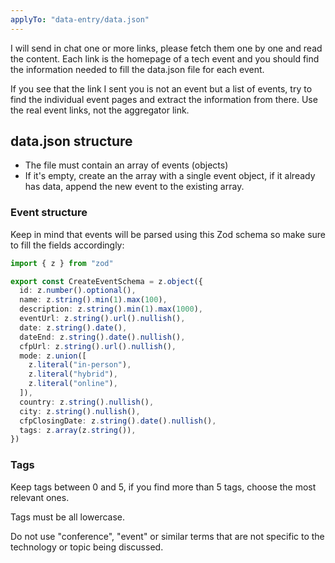 ```yaml
---
applyTo: "data-entry/data.json"
---
```


I will send in chat one or more links, please fetch them one by one and read the content.
Each link is the homepage of a tech event and you should find the information needed to fill the data.json file for each event.

If you see that the link I sent you is not an event but a list of events, try to find the individual event pages and extract the information from there. Use the real event links, not the aggregator link.

## data.json structure

- The file must contain an array of events (objects)
- If it's empty, create an the array with a single event object, if it already has data, append the new event to the existing array.

### Event structure

Keep in mind that events will be parsed using this Zod schema so make sure to fill the fields accordingly:

```typescript
import { z } from "zod"

export const CreateEventSchema = z.object({
  id: z.number().optional(),
  name: z.string().min(1).max(100),
  description: z.string().min(1).max(1000),
  eventUrl: z.string().url().nullish(),
  date: z.string().date(),
  dateEnd: z.string().date().nullish(),
  cfpUrl: z.string().url().nullish(),
  mode: z.union([
    z.literal("in-person"),
    z.literal("hybrid"),
    z.literal("online"),
  ]),
  country: z.string().nullish(),
  city: z.string().nullish(),
  cfpClosingDate: z.string().date().nullish(),
  tags: z.array(z.string()),
})
```

### Tags

Keep tags between 0 and 5, if you find more than 5 tags, choose the most relevant ones.

Tags must be all lowercase.

Do not use "conference", "event" or similar terms that are not specific to the technology or topic being discussed.
